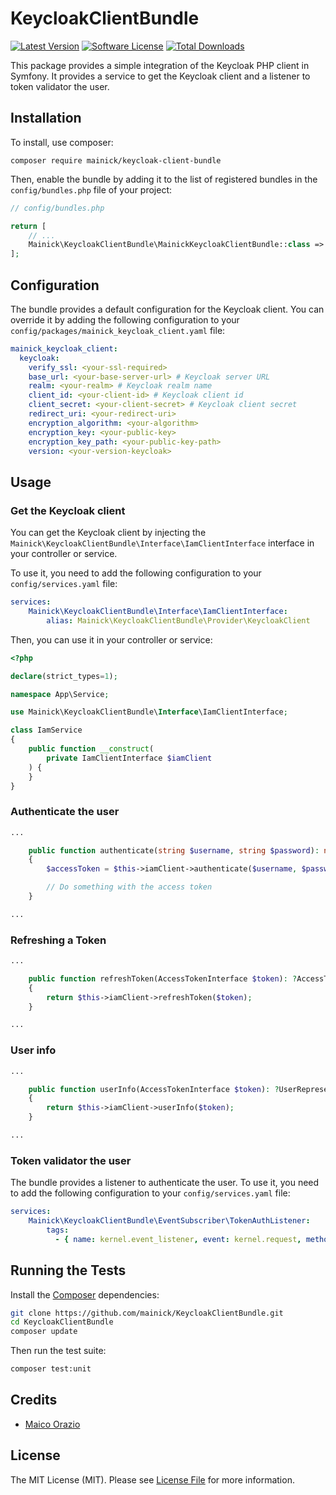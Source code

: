 KeycloakClientBundle
====================

[![Latest Version](https://img.shields.io/github/release/mainick/KeycloakClientBundle.svg?style=flat-square)](https://github.com/mainick/KeycloakClientBundle/releases)
[![Software License](https://img.shields.io/badge/license-MIT-brightgreen.svg?style=flat-square)](LICENSE.md)
[![Total Downloads](https://img.shields.io/packagist/dt/mainick/keycloak-client-bundle.svg?style=flat-square)](https://packagist.org/packages/mainick/keycloak-client-bundle)

This package provides a simple integration of the Keycloak PHP client in Symfony. 
It provides a service to get the Keycloak client and a listener to token validator the user.

## Installation

To install, use composer:

```
composer require mainick/keycloak-client-bundle
```

Then, enable the bundle by adding it to the list of registered bundles
in the `config/bundles.php` file of your project:

```php
// config/bundles.php

return [
    // ...
    Mainick\KeycloakClientBundle\MainickKeycloakClientBundle::class => ['all' => true],
];
```

## Configuration

The bundle provides a default configuration for the Keycloak client.
You can override it by adding the following configuration to
your `config/packages/mainick_keycloak_client.yaml` file:

```yaml
mainick_keycloak_client:
  keycloak:
    verify_ssl: <your-ssl-required>
    base_url: <your-base-server-url> # Keycloak server URL
    realm: <your-realm> # Keycloak realm name
    client_id: <your-client-id> # Keycloak client id
    client_secret: <your-client-secret> # Keycloak client secret
    redirect_uri: <your-redirect-uri>
    encryption_algorithm: <your-algorithm>
    encryption_key: <your-public-key>
    encryption_key_path: <your-public-key-path>
    version: <your-version-keycloak>
```

## Usage

### Get the Keycloak client

You can get the Keycloak client by injecting the `Mainick\KeycloakClientBundle\Interface\IamClientInterface`
interface in your controller or service.

To use it, you need to add the following configuration
to your `config/services.yaml` file:

```yaml
services:
    Mainick\KeycloakClientBundle\Interface\IamClientInterface:
        alias: Mainick\KeycloakClientBundle\Provider\KeycloakClient
```

Then, you can use it in your controller or service:

```php
<?php

declare(strict_types=1);

namespace App\Service;

use Mainick\KeycloakClientBundle\Interface\IamClientInterface;

class IamService
{
    public function __construct(
        private IamClientInterface $iamClient
    ) {
    }
}
```

### Authenticate the user

```php
...

    public function authenticate(string $username, string $password): never
    {
        $accessToken = $this->iamClient->authenticate($username, $password);

        // Do something with the access token
    }

...
```

### Refreshing a Token

```php
...

    public function refreshToken(AccessTokenInterface $token): ?AccessTokenInterface
    {
        return $this->iamClient->refreshToken($token);
    }

...
```

### User info

```php
...

    public function userInfo(AccessTokenInterface $token): ?UserRepresentationDTO
    {
        return $this->iamClient->userInfo($token);
    }

...
```

### Token validator the user

The bundle provides a listener to authenticate the user. To use it, you need to add the following configuration
to your `config/services.yaml` file:

```yaml
services:
    Mainick\KeycloakClientBundle\EventSubscriber\TokenAuthListener:
        tags:
          - { name: kernel.event_listener, event: kernel.request, method: checkValidToken, priority: 0 }
```

## Running the Tests

Install the [Composer](http://getcomposer.org/) dependencies:

```bash
git clone https://github.com/mainick/KeycloakClientBundle.git
cd KeycloakClientBundle
composer update
```

Then run the test suite:

```bash
composer test:unit
```

## Credits

- [Maico Orazio](https://github.com/mainick)

## License

The MIT License (MIT). Please see [License File](LICENSE.md) for more information.

<!-- ## Contributing -->
<!-- Please see [Contributing](CONTRIBUTING.md) for details. -->
<!-- ## Changelog -->
<!-- Please see [Changelog](CHANGELOG.md) for details. -->
